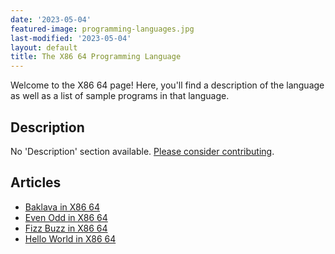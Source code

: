 ```yaml
---
date: '2023-05-04'
featured-image: programming-languages.jpg
last-modified: '2023-05-04'
layout: default
title: The X86 64 Programming Language
---
```


Welcome to the X86 64 page! Here, you'll find a description of the language as well as a list of sample programs in that language.

## Description

No 'Description' section available. [Please consider contributing](https://github.com/TheRenegadeCoder/sample-programs-website).

## Articles

- [Baklava in X86 64](https://sampleprograms.io/projects/baklava/x86-64)
- [Even Odd in X86 64](https://sampleprograms.io/projects/even-odd/x86-64)
- [Fizz Buzz in X86 64](https://sampleprograms.io/projects/fizz-buzz/x86-64)
- [Hello World in X86 64](https://sampleprograms.io/projects/hello-world/x86-64)